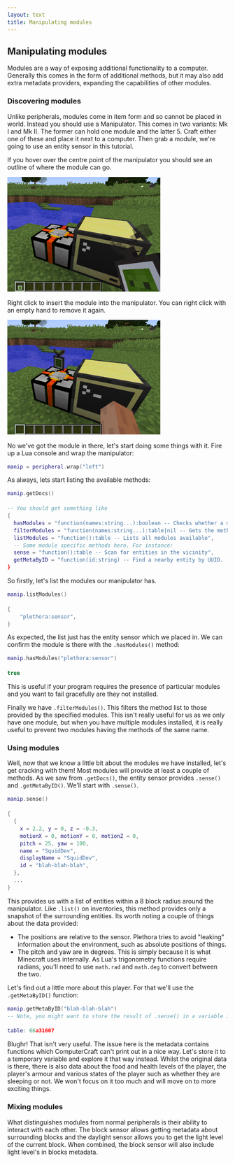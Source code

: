 ```yaml
---
layout: text
title: Manipulating modules
---
```


## Manipulating modules
Modules are a way of exposing additional functionality to a computer. Generally this comes in the form of additional
methods, but it may also add extra metadata providers, expanding the capabilities of other modules.

### Discovering modules
Unlike peripherals, modules come in item form and so cannot be placed in world. Instead you should use a
Manipulator. This comes in two variants: Mk I and Mk II. The former can hold one module and the latter 5. Craft either
one of these and place it next to a computer. Then grab a module, we're going to use an entity sensor in this tutorial.

If you hover over the centre point of the manipulator you should see an outline of where the module can go.

![](images/manipulator-without.png "A manipulator before putting the module in")

Right click to insert the module into the manipulator. You can right click with an empty hand to remove it again.

![](images/manipulator-with.png "A manipulator with the module inserted")

No we've got the module in there, let's start doing some things with it. Fire up a Lua console and wrap the manipulator:

```lua
manip = peripheral.wrap("left")
```

As always, lets start listing the available methods:

```lua
manip.getDocs()

-- You should get something like
{
  hasModules = "function(names:string...):boolean -- Checks whether a module is a available",
  filterModules = "function(names:string...):table|nil -- Gets the methods which require these modules",
  listModules = "function():table -- Lists all modules available",
  -- Some module specific methods here. For instance:
  sense = "function():table -- Scan for entities in the vicinity",
  getMetaByID = "function(id:string) -- Find a nearby entity by UUID.
}
```

So firstly, let's list the modules our manipulator has.

```lua
manip.listModules()

{
	"plethora:sensor",
}
```

As expected, the list just has the entity sensor which we placed in. We can confirm the module is there with the
`.hasModules()` method:

```lua
manip.hasModules("plethora:sensor")

true
```

This is useful if your program requires the presence of particular modules and you want to fail gracefully are they not
installed.

Finally we have `.filterModules()`. This filters the method list to those provided by the specified modules. This isn't
really useful for us as we only have one module, but when you have multiple modules installed, it is really useful to
prevent two modules having the methods of the same name.

### Using modules
Well, now that we know a little bit about the modules we have installed, let's get cracking with them! Most modules will
provide at least a couple of methods. As we saw from `.getDocs()`, the entity sensor provides `.sense()` and
`.getMetaByID()`. We'll start with `.sense()`.

```lua
manip.sense()

{
  {
    x = 2.2, y = 0, z = -0.3,
    motionX = 0, motionY = 0, motionZ = 0,
    pitch = 25, yaw = 100,
    name = "SquidDev",
    displayName = "SquidDev",
    id = "blah-blah-blah",
  },
  ...
}
```

This provides us with a list of entities within a 8 block radius around the manipulator. Like `.list()` on inventories,
this method provides only a snapshot of the surrounding entities. Its worth noting a couple of things about the data provided:

 - The positions are relative to the sensor. Plethora tries to avoid "leaking" information about the environment, such
   as absolute positions of things.
 - The pitch and yaw are in degrees. This is simply because it is what Minecraft uses internally. As Lua's trigonometry
   functions require radians, you'll need to use `math.rad` and `math.deg` to convert between the two.

Let's find out a little more about this player. For that we'll use the `.getMetaByID()` function:

```lua
manip.getMetaByID("blah-blah-blah")
-- Note, you might want to store the result of .sense() in a variable instead of typing the UUID.

table: 66a31607
```

Blughr! That isn't very useful. The issue here is the metadata contains functions which ComputerCraft can't print out in
a nice way. Let's store it to a temporary variable and explore it that way instead. Whilst the original data is there,
there is also data about the food and health levels of the player, the player's armour and various states of the player
such as whether they are sleeping or not. We won't focus on it too much and will move on to more exciting things.

### Mixing modules
What distinguishes modules from normal peripherals is their ability to interact with each other. The block sensor allows
getting metadata about surrounding blocks and the daylight sensor allows you to get the light level of the current
block. When combined, the block sensor will also include light level's in blocks metadata.
